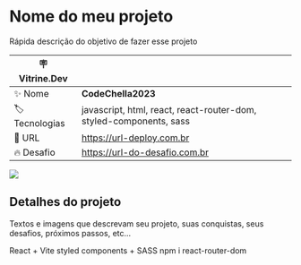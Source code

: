 # Nome do meu projeto

Rápida descrição do objetivo de fazer esse projeto

| :placard: Vitrine.Dev |     |
| -------------  | --- |
| :sparkles: Nome        | **CodeChella2023**
| :label: Tecnologias | javascript, html, react, react-router-dom, styled-components, sass
| :rocket: URL         | https://url-deploy.com.br
| :fire: Desafio     | https://url-do-desafio.com.br

<!-- Inserir imagem com a #vitrinedev ao final do link -->
![]('./screenshot.jpg)

## Detalhes do projeto

Textos e imagens que descrevam seu projeto, suas conquistas, seus desafios, próximos passos, etc...


React + Vite
styled components + SASS
npm i react-router-dom
